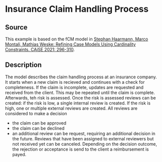 # Insurance Claim Handling Process

## Source

This example is based on the fCM model in [Stephan Haarmann, Marco Montali, Mathias Weske: Refining Case Models Using Cardinality Constraints. CAiSE 2021: 296-310](https://doi.org/10.1007/978-3-030-79382-1_18).

## Description

The model describes the claim handling process at an insurance company.
It starts when a new claim is recieved and continues with a check for completeness.
If the claim is incomplete, updates are requested and received from the client.
This may be repeated until the claim is complete.
Afterwards, teh risk is assessed.
Once the risk is assessed reviews can be created:
if the risk is low, a single internal review is created.
If the risk is high, one or multiple external reviews are created.
All reviews are considered to make a decision
- the claim can be approved
- the claim can be declined
- an additional review can be request, requiring an additional decision in the future.
Reviews that have been assigned to external reviewers but not received yet can be canceled.
Depending on the decision outcome, the rejection or acceptance is send to the client a reimbursement is payed.